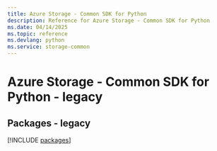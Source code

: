 ```yaml
---
title: Azure Storage - Common SDK for Python
description: Reference for Azure Storage - Common SDK for Python
ms.date: 04/14/2025
ms.topic: reference
ms.devlang: python
ms.service: storage-common
---
```

# Azure Storage - Common SDK for Python - legacy
## Packages - legacy
[!INCLUDE [packages](storage---common-index.md)]